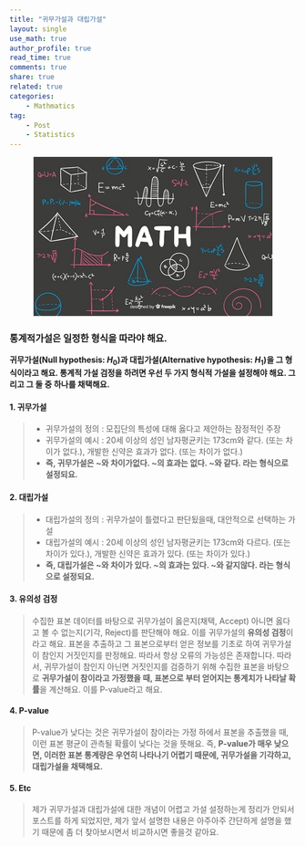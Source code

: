 ```yaml
---
title: "귀무가설과 대립가설"
layout: single
use_math: true
author_profile: true
read_time: true
comments: true
share: true
related: true
categories:
    - Mathmatics
tag:
    - Post
    - Statistics
---  
```

<p align="center">
  <img src="/assets/img/post/mathmatics.jpg" alt="Mathmatics"/>
</p>  

### 통계적가설은 일정한 형식을 따라야 해요.
**귀무가설(Null hypothesis: $H_0$)과 대립가설(Alternative hypothesis: $H_1$)을 그 형식이라고 해요. 통계적 가설 검정을 하려면 우선 두 가지 형식적 가설을 설정해야 해요. 그리고 그 둘 중 하나를 채택해요.**  

#### 1. 귀무가설
> - 귀무가설의 정의 : 모집단의 특성에 대해 옳다고 제안하는 잠정적인 주장  
> - 귀무가설의 예시 : 20세 이상의 성인 남자평균키는 173cm와 같다. (또는 차이가 없다.), 개발한 신약은 효과가 없다. (또는 차이가 없다.)
> - **즉, 귀무가설은 ~와 차이가없다. ~의 효과는 없다. ~와 같다. 라는 형식으로 설정되요.**      

#### 2. 대립가설
> - 대립가설의 정의 : 귀무가설이 틀렸다고 판단됬을때, 대안적으로 선택하는 가설
> - 대립가설의 예시 : 20세 이상의 성인 남자평균키는 173cm와 다르다. (또는 차이가 있다.), 개발한 신약은 효과가 있다. (또는 차이가 있다.)
> - **즉, 대립가설은 ~와 차이가 있다. ~의 효과는 있다. ~와 같지않다. 라는 형식으로 설정되요.**  

#### 3. 유의성 검정
> 수집한 표본 데이터를 바탕으로 귀무가설이 옳은지(채택, Accept) 아니면 옳다고 볼 수 없는지(기각, Reject)를 판단해야 해요. 이를 귀무가설의 **유의성 검정**이라고 해요. 표본을 추출하고 그 표본으로부터 얻은 정보를 기초로 하여 귀무가설이 참인지 거짓인지를 판정해요. 따라서 항상 오류의 가능성은 존재합니다. 따라서, 귀무가설이 참인지 아닌면 거짓인지를 검증하기 위해 수집한 표본을 바탕으로 **귀무가설이 참이라고 가정했을 때, 표본으로 부터 얻어지는 통계치가 나타날 확률**을 계산해요. 이를 P-value라고 해요.  

#### 4. P-value  
> P-value가 낮다는 것은 귀무가설이 참이라는 가정 하에서 표본을 추출했을 때, 이런 표본 평균이 관측될 확률이 낮다는 것을 뜻해요. 즉, **P-value가 매우 낮으면, 이러한 표본 통계량은 우연히 나타나기 어렵기 때문에, 귀무가설을 기각하고, 대립가설을 채택해요.**  

#### 5. Etc  
> 제가 귀무가설과 대립가설에 대한 개념이 어렵고 가설 설정하는게 정리가 안되서 포스트를 하게 되었지만, 제가 앞서 설명한 내용은 아주아주 간단하게 설명을 했기 때문에 좀 더 찾아보시면서 비교하시면 좋을것 같아요.